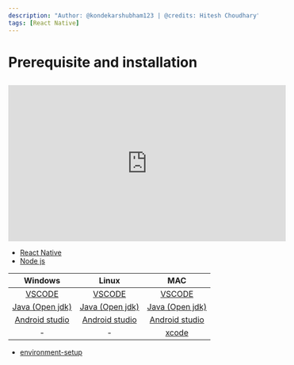 ```yaml
---
description: "Author: @kondekarshubham123 | @credits: Hitesh Choudhary"
tags: [React Native]
---
```


# Prerequisite and installation

## 


<iframe width="560" height="315" src="https://www.youtube.com/embed/XV5LwKuk3zc" title="YouTube video player" frameborder="0" allow="accelerometer; autoplay; clipboard-write; encrypted-media; gyroscope; picture-in-picture; web-share" allowfullscreen></iframe>



- [React Native](https://reactnative.dev/)
- [Node js](https://nodejs.org/en/)


| Windows                                               | Linux                                         |    MAC        |
|   :---:                                               |   :---:                                       |   :---:       |
|[VSCODE](https://code.visualstudio.com/)               |[VSCODE](https://code.visualstudio.com/)               | [VSCODE](https://code.visualstudio.com/)      |
|[Java (Open jdk)](https://openjdk.org/install/)        |[Java (Open jdk)](https://openjdk.org/install/)        |[Java (Open jdk)](https://openjdk.org/install/)       |
|[Android studio](https://developer.android.com/studio) |[Android studio](https://developer.android.com/studio) |[Android studio](https://developer.android.com/studio)       |
|                    -                                  |                             -                         |[xcode](https://developer.apple.com/xcode/)       |


- [environment-setup](https://reactnative.dev/docs/environment-setup)